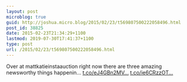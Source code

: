 ```yaml
---
layout: post
microblog: true
guid: http://joshua.micro.blog/2015/02/23/t569807500222058496.html
post_id: 38825
date: 2015-02-23T21:34:29+1100
lastmod: 2019-07-30T17:41:37+1100
type: post
url: /2015/02/23/t569807500222058496.html
---
```

Over at mattkatieinstaauction right now there are three amazing newsworthy things happenin… [t.co/eJ4GBn2MV...](http://t.co/eJ4GBn2MVe) [t.co/ie6CRzzOT...](http://t.co/ie6CRzzOT6)
